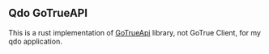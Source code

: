 ## Qdo GoTrueAPI

This is a rust implementation of [GoTrueApi](https://github.com/supabase/gotrue-js/blob/0cb0b12155969e2f2ba4fb8cadb1d23b92844195/src/GoTrueApi.ts#L300) library, not GoTrue Client, for my qdo application.

